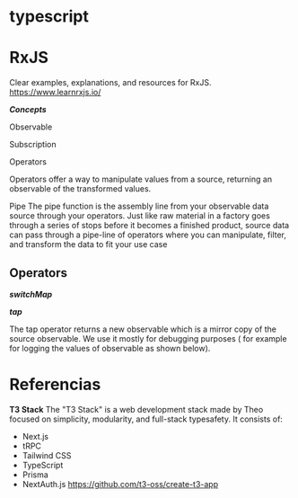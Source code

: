 # typescript


# RxJS


Clear examples, explanations, and resources for RxJS.
https://www.learnrxjs.io/


***Concepts***

Observable

Subscription

Operators

Operators offer a way to manipulate values from a source, returning an observable of the transformed values.

Pipe
The pipe function is the assembly line from your observable data source through your operators. Just like raw material in a factory goes through a series of stops before it becomes a finished product, source data can pass through a pipe-line of operators where you can manipulate, filter, and transform the data to fit your use case


## Operators

***switchMap***

***tap***

The tap operator returns a new observable which is a mirror copy of the source observable. We use it mostly for debugging purposes ( for example for logging the values of observable as shown below).

# Referencias

**T3 Stack**
The "T3 Stack" is a web development stack made by Theo focused on simplicity, modularity, and full-stack typesafety. It consists of:
- Next.js
- tRPC
- Tailwind CSS
- TypeScript
- Prisma
- NextAuth.js
https://github.com/t3-oss/create-t3-app